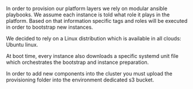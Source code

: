 In order to provision our platform layers we rely on modular ansible playbooks. We assume each instance is told what role
it plays in the platform. Based on that information specific tags and roles will be executed in order to bootstrap new instances.

We decided to rely on a Linux distribution which is available in all clouds: Ubuntu linux.

At boot time, every instance also downloads a specific systemd unit file which orchestrates the bootstrap and instance preparation.

In order to add new components into the cluster you must upload the provisioning folder into the environment dedicated s3 bucket.
